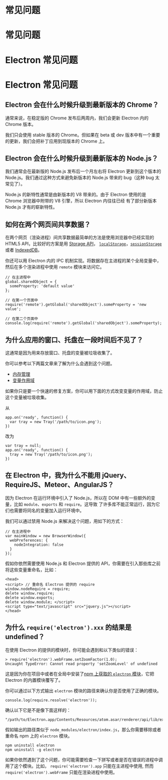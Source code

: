 # 常见问题

# 常见问题

# Electron 常见问题

# Electron 常见问题

## Electron 会在什么时候升级到最新版本的 Chrome？

通常来说，在稳定版的 Chrome 发布后两周内，我们会更新 Electron 内的 Chrome 版本。

我们只会使用 stable 版本的 Chrome。但如果在 beta 或 dev 版本中有一个重要的更新，我们会把补丁应用到现版本的 Chrome 上。

## Electron 会在什么时候升级到最新版本的 Node.js？

我们通常会在最新版的 Node.js 发布后一个月左右将 Electron 更新到这个版本的 Node.js。我们通过这种方式来避免新版本的 Node.js 带来的 bug（这种 bug 太常见了）。

Node.js 的新特性通常是由新版本的 V8 带来的。由于 Electron 使用的是 Chrome 浏览器中附带的 V8 引擎，所以 Electron 内往往已经 有了部分新版本 Node.js 才有的崭新特性。

## 如何在两个网页间共享数据？

在两个网页（渲染进程）间共享数据最简单的方法是使用浏览器中已经实现的 HTML5 API，比较好的方案是用 [Storage API](https://developer.mozilla.org/en-US/docs/Web/API/Storage)， [`localStorage`](https://developer.mozilla.org/en-US/docs/Web/API/Window/localStorage)，[`sessionStorage`](https://developer.mozilla.org/en-US/docs/Web/API/Window/sessionStorage) 或者 [IndexedDB](https://developer.mozilla.org/en-US/docs/Web/API/IndexedDB_API)。

你还可以用 Electron 内的 IPC 机制实现。将数据存在主进程的某个全局变量中，然后在多个渲染进程中使用 `remote` 模块来访问它。

```
// 在主进程中
global.sharedObject = {
  someProperty: 'default value'
}; 
```

```
// 在第一个页面中
require('remote').getGlobal('sharedObject').someProperty = 'new value'; 
```

```
// 在第二个页面中
console.log(require('remote').getGlobal('sharedObject').someProperty); 
```

## 为什么应用的窗口、托盘在一段时间后不见了？

这通常是因为用来存放窗口、托盘的变量被垃圾收集了。

你可以参考以下两篇文章来了解为什么会遇到这个问题。

*   [内存管理](https://developer.mozilla.org/en-US/docs/Web/JavaScript/Memory_Management)
*   [变量作用域](https://msdn.microsoft.com/library/bzt2dkta(v=vs.94).aspx)

如果你只是要一个快速的修复方案，你可以用下面的方式改变变量的作用域，防止这个变量被垃圾收集。

从

```
app.on('ready', function() {
  var tray = new Tray('/path/to/icon.png');
}) 
```

改为

```
var tray = null;
app.on('ready', function() {
  tray = new Tray('/path/to/icon.png');
}) 
```

## 在 Electron 中，我为什么不能用 jQuery、RequireJS、Meteor、AngularJS？

因为 Electron 在运行环境中引入了 Node.js，所以在 DOM 中有一些额外的变量，比如 `module`、`exports` 和 `require`。这导致 了许多库不能正常运行，因为它们也需要将同名的变量加入运行环境中。

我们可以通过禁用 Node.js 来解决这个问题，用如下的方式：

```
// 在主进程中
var mainWindow = new BrowserWindow({
  webPreferences: {
    nodeIntegration: false
  }
}); 
```

假如你依然需要使用 Node.js 和 Electron 提供的 API，你需要在引入那些库之前将这些变量重命名，比如：

```
<head>
<script> // 重命名 Electron 提供的 require
window.nodeRequire = require;
delete window.require;
delete window.exports;
delete window.module; </script>
<script type="text/javascript" src="jquery.js"></script>
</head> 
```

## 为什么 `require('electron').xxx` 的结果是 undefined？

在使用 Electron 的提供的模块时，你可能会遇到和以下类似的错误：

```
> require('electron').webFrame.setZoomFactor(1.0);
Uncaught TypeError: Cannot read property 'setZoomLevel' of undefined 
```

这是因为你在项目中或者在全局中安装了[npm 上获取的 `electron` 模块](https://www.npmjs.com/package/electron)，它把 Electron 的内置模块覆写了。

你可以通过以下方式输出 `electron` 模块的路径来确认你是否使用了正确的模块。

```
console.log(require.resolve('electron')); 
```

确认以下它是不是像下面这样的：

```
"/path/to/Electron.app/Contents/Resources/atom.asar/renderer/api/lib/exports/electron.js" 
```

假如输出的路径类似于 `node_modules/electron/index.js`，那么你需要移除或者重命名 npm 上的 `electron` 模块。

```
npm uninstall electron
npm uninstall -g electron 
```

如果你依然遇到了这个问题，你可能需要检查一下拼写或者是否在错误的进程中调用了这个模块。比如， `require('electron').app` 只能在主进程中使用, 然而 `require('electron').webFrame` 只能在渲染进程中使用。